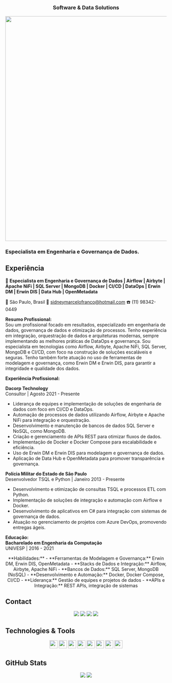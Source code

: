 <span align="center">

<!-- ## <img src="https://raw.githubusercontent.com/iampavangandhi/iampavangandhi/master/gifs/Hi.gif" width="30px"> Olá seja bem-vindo(a)!</h2> -->
##  <h3>Software & Data Solutions</h3>
</span>

<div align="center">

<img src="https://www.mygo.ge/uploads/blog/1584023795.jpg" width="700px" />

</div>


<p align="center">
  
  <h3> Especialista em Engenharia e Governança de Dados.</h3>

<h2>Experiência</h2>

🚀 **Especialista em Engenharia e Governança de Dados | Airflow | Airbyte | Apache NiFi | SQL Server | MongoDB | Docker | CI/CD | DataOps | Erwin DM | Erwin DIS | Data Hub | OpenMetadata**

📍 São Paulo, Brasil 📧 sidneymarcelofranco@hotmail.com ☎️ (11) 98342-0449

**Resumo Profissional:**  
Sou um profissional focado em resultados, especializado em engenharia de dados, governança de dados e otimização de processos. Tenho experiência em integração, orquestração de dados e arquiteturas modernas, sempre implementando as melhores práticas de DataOps e governança. Sou especialista em tecnologias como Airflow, Airbyte, Apache NiFi, SQL Server, MongoDB e CI/CD, com foco na construção de soluções escaláveis e seguras. Tenho também forte atuação no uso de ferramentas de modelagem e governança, como Erwin DM e Erwin DIS, para garantir a integridade e qualidade dos dados.

**Experiência Profissional:**

**Dacorp Technology**  
Consultor | Agosto 2021 - Presente  
- Liderança de equipes e implementação de soluções de engenharia de dados com foco em CI/CD e DataOps.  
- Automação de processos de dados utilizando Airflow, Airbyte e Apache NiFi para integração e orquestração.  
- Desenvolvimento e manutenção de bancos de dados SQL Server e NoSQL, como MongoDB.  
- Criação e gerenciamento de APIs REST para otimizar fluxos de dados.  
- Implementação de Docker e Docker Compose para escalabilidade e eficiência.  
- Uso de Erwin DM e Erwin DIS para modelagem e governança de dados.  
- Aplicação de Data Hub e OpenMetadata para promover transparência e governança.

**Polícia Militar do Estado de São Paulo**  
Desenvolvedor TSQL e Python | Janeiro 2013 - Presente  
- Desenvolvimento e otimização de consultas TSQL e processos ETL com Python.  
- Implementação de soluções de integração e automação com Airflow e Docker.  
- Desenvolvimento de aplicativos em C# para integração com sistemas de governança de dados.  
- Atuação no gerenciamento de projetos com Azure DevOps, promovendo entregas ágeis.

**Educação:**  
**Bacharelado em Engenharia da Computação**  
UNIVESP | 2016 - 2021




<p align="center">
  **Habilidades:**  </strong>
- **Ferramentas de Modelagem e Governança:** Erwin DM, Erwin DIS, OpenMetadata
- **Stacks de Dados e Integração:** Airflow, Airbyte, Apache NiFi
- **Bancos de Dados:** SQL Server, MongoDB (NoSQL)
- **Desenvolvimento e Automação:** Docker, Docker Compose, CI/CD
- **Liderança:** Gestão de equipes e projetos de dados
- **APIs e Integração:** REST APIs, integração de sistemas
</p>


## Contact

<p align="center">
  <a href="https://api.whatsapp.com/send?phone=5511983420449/" alt="Whatsapp">
  <img src="https://img.shields.io/badge/WhatsApp-25D366?style=for-the-badge&logo=whatsapp&logoColor=white"/></a>  
  <a href="https://www.instagram.com/sidneymarcelofranco/" alt="Instagram">
  <img src="https://img.shields.io/badge/-Instagram-DF0174?style=for-the-badge&logo=instagram&logoColor=white&link=https://www.instagram.com/sidneymarcelofranco/"/></a>
  <a href="https://www.facebook.com/sidneymarcelofranco/" alt="Facebook">
  <img src="https://img.shields.io/badge/-Facebook-3b5998?style=for-the-badge&logo=facebook&logoColor=white&link=https://www.facebook.com/sidneymarcelofranco/"/></a>
  <a href="https://www.linkedin.com/in/sidneymarcelofranco/" alt="Linkedin">
  <img src="https://img.shields.io/badge/-Linkedin-0e76a8?style=for-the-badge&logo=Linkedin&logoColor=white&link=https://www.linkedin.com/in/sidneymarcelofranco/" /></a>
</p>

## Technologies & Tools

<p align="center">

<img src="https://img.shields.io/badge/Microsoft%20SQL%20Sever-CC2927?style=for-the-badge&logo=microsoft%20sql%20server&logoColor=white" height="25"/>
<img src="https://img.shields.io/badge/MongoDB-%234ea94b.svg?&style=for-the-badge&logo=mongodb&logoColor=white" height="25"/>
<img src="https://img.shields.io/badge/javascript-%23F7DF1E.svg?&style=for-the-badge&logo=javascript&logoColor=black" height="25"/>
<img src="https://img.shields.io/badge/Node.js-43853D?style=for-the-badge&logo=node.js&logoColor=white" height="25"/>
<img src="https://img.shields.io/badge/Flutter-02569B?style=for-the-badge&logo=flutter&logoColor=white" height="25"/>
<img src="https://img.shields.io/badge/react%20-%2320232a.svg?&style=for-the-badge&logo=react&logoColor=%2361DAFB" height="25"/>
<img src="https://img.shields.io/badge/-npm-CB3837?style=flat-square&logo=npm" height="25"/>
<img src="https://img.shields.io/badge/-GitHub-181717?style=flat-square&logo=github" height="25"/>



</p>

## GitHub Stats

<p align = "center">
  <img src = "https://github-readme-stats.vercel.app/api?username=sidneymarcelofranco&show_icons=true&theme=tokyonight&line_height=27">
  <img src = "https://github-readme-stats.vercel.app/api/top-langs/?username=sidneymarcelofranco&hide=css,java,html&theme=tokyonight">
</p>
